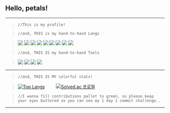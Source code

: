## Hello, petals!
---

>```//This is my profile!```

>```//and, THIS is my hand-to-hand Langs```

><img src="https://img.shields.io/badge/-000000?style=flat-square&logo=c&logoColor=white"/> <img src="https://img.shields.io/badge/-☕️-000000?style=flat-square"/> <img src="https://img.shields.io/badge/-000000?style=flat-square&logo=python&logoColor=white"/> <img src="https://img.shields.io/badge/-000000?style=flat-square&logo=html5&logoColor=white"/> <img src="https://img.shields.io/badge/-000000?style=flat-square&logo=css3&logoColor=white"/> <img src="https://img.shields.io/badge/-000000?style=flat-square&logo=react&logoColor=white"/> <img src="https://img.shields.io/badge/-000000?style=flat-square&logo=next.js&logoColor=white"/> <a href="https://github.com/SkriptLang/Skript/releases"><img src="https://img.shields.io/badge/-Sk  -000000?style=flat-square"/></a> <img src="https://img.shields.io/badge/-000000?style=flat-square&logo=Git&logoColor=white"/>

>```//and, THIS IS my hand-to-hand Tools```

><img src="https://img.shields.io/badge/-000000?style=flat-square&logo=sourcetree&logoColor=white"/> <img src="https://img.shields.io/badge/-000000?style=flat-square&logo=sublimetext&logoColor=white"/> <img src="https://img.shields.io/badge/-000000?style=flat-square&logo=FileZilla&logoColor=white"/> <img src="https://img.shields.io/badge/-000000?style=flat-square&logo=github&logoColor=white"/>
---

>```//and, THIS IS MY colorful stats!```

> <a>[![Top Langs](https://github-readme-stats-cyan-ten-17.vercel.app/api/top-langs/?username=dnjeh&bg_color=70,dcd0ff,d9c0d9,c9a0dc,7a4f9a&layout=compact&hide=tex,jupyter%20notebook&title_color=7a4f9a&text_color=7a4f9a)](https://github.com/dnjeh/github-readme-stats)<a>
&nbsp;
&nbsp;
&nbsp;
&nbsp; <a> [![Solved.ac 프로필](http://mazassumnida.wtf/api/v2/generate_badge?boj=baekj0on1o28)](https://solved.ac/backj0on1o28) <a>

>```//I wanna fill contributions pallet to green, so please keep your eyes buttered so you can see my 1 day 1 commit challenge..```
---

<!-- decoration : https://velog.io/@seondal/Github-Readme-%EA%BE%B8%EB%AF%B8%EA%B8%B0-%EC%B4%9D%EC%A0%95%EB%A6%AC -->
<!-- badges form: https://shields.io/ -->
<!-- icons from : https://simpleicons.org/ -->
